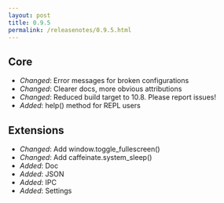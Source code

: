 ```yaml
---
layout: post
title: 0.9.5
permalink: /releasenotes/0.9.5.html
---
```


## Core
 * *Changed*: Error messages for broken configurations
 * *Changed*: Clearer docs, more obvious attributions
 * *Changed*: Reduced build target to 10.8. Please report issues!
 * *Added*: help() method for REPL users

## Extensions
 * *Changed*: Add window.toggle_fullescreen()
 * *Changed*: Add caffeinate.system_sleep()
 * *Added*: Doc
 * *Added*: JSON
 * *Added*: IPC
 * *Added*: Settings
